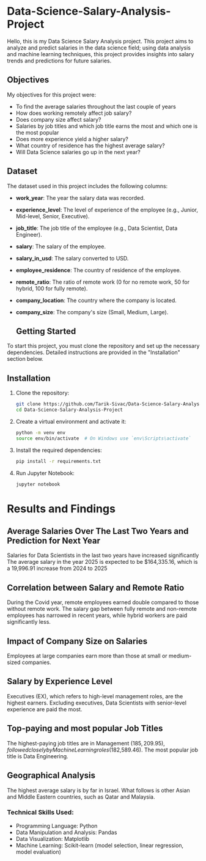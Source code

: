 # Data-Science-Salary-Analysis-Project

Hello, this is my Data Science Salary Analysis project. This project aims to analyze and predict salaries in the data science field; using data analysis and machine learning techniques, this project provides insights into salary trends and predictions for future salaries. 

## Objectives
My objectives for this project were: 
- To find the average salaries throughout the last couple of years
- How does working remotely affect job salary?
- Does company size affect salary?
- Salaries by job titles and which job title earns the most and which one is the most popular
- Does more experience yield a higher salary?
- What country of residence has the highest average salary? 
- Will Data Science salaries go up in the next year?

## Dataset

The dataset used in this project includes the following columns:
- **work_year**: The year the salary data was recorded.
- **experience_level**: The level of experience of the employee (e.g., Junior, Mid-level, Senior, Executive).
- **job_title**: The job title of the employee (e.g., Data Scientist, Data Engineer).
- **salary**: The salary of the employee.
- **salary_in_usd**: The salary converted to USD.
- **employee_residence**: The country of residence of the employee.
- **remote_ratio**: The ratio of remote work (0 for no remote work, 50 for hybrid, 100 for fully remote).
- **company_location**: The country where the company is located.
- **company_size**: The company's size (Small, Medium, Large).

  ## Getting Started

To start this project, you must clone the repository and set up the necessary dependencies. Detailed instructions are provided in the "Installation" section below.

## Installation

1. Clone the repository:
    ```bash
    git clone https://github.com/Tarik-Sivac/Data-Science-Salary-Analysis-Project.git
    cd Data-Science-Salary-Analysis-Project
    ```

2. Create a virtual environment and activate it:
    ```bash
    python -m venv env
    source env/bin/activate  # On Windows use `env\Scripts\activate`
    ```

3. Install the required dependencies:
    ```bash
    pip install -r requirements.txt
    ```

4. Run Jupyter Notebook:
    ```bash
    jupyter notebook
    ```

# Results and Findings

## Average Salaries Over The Last Two Years and Prediction for Next Year
Salaries for Data Scientists in the last two years have increased significantly
The average salary in the year 2025 is expected to be $164,335.16, which is a 19,996.91 increase from 2024 to 2025

## Correlation between Salary and Remote Ratio
During the Covid year, remote employees earned double compared to those without remote work. The salary gap between fully remote and non-remote employees has narrowed in recent years, while hybrid workers are paid significantly less.

## Impact of Company Size on Salaries
Employees at large companies earn more than those at small or medium-sized companies.

## Salary by Experience Level
Executives (EX), which refers to high-level management roles, are the highest earners. Excluding executives, Data Scientists with senior-level experience are paid the most. 

## Top-paying and most popular Job Titles 
The highest-paying job titles are in Management ($185,209.95), followed closely by Machine Learning roles ($182,589.46). The most popular job title is Data Engineering. 

## Geographical Analysis
The highest average salary is by far in Israel. What follows is other Asian and Middle Eastern countries, such as Qatar and Malaysia.

### Technical Skills Used:
- Programming Language: Python
- Data Manipulation and Analysis: Pandas
- Data Visualization: Matplotlib
- Machine Learning: Scikit-learn (model selection, linear regression, model evaluation)
